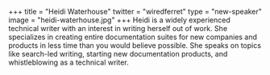 +++
title = "Heidi Waterhouse"
twitter = "wiredferret"
type = "new-speaker"
image = "heidi-waterhouse.jpg"
+++
Heidi is a widely experienced technical writer with an interest in writing herself out of work. She specializes in creating entire documentation suites for new companies and products in less time than you would believe possible. She speaks on topics like search-led writing, starting new documentation products, and whistleblowing as a technical writer.